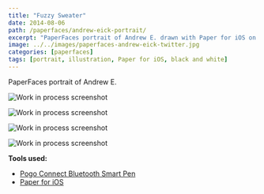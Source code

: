 ```yaml
---
title: "Fuzzy Sweater"
date: 2014-08-06
path: /paperfaces/andrew-eick-portrait/
excerpt: "PaperFaces portrait of Andrew E. drawn with Paper for iOS on an iPad."
image: ../../images/paperfaces-andrew-eick-twitter.jpg
categories: [paperfaces]
tags: [portrait, illustration, Paper for iOS, black and white]
---
```


PaperFaces portrait of Andrew E.

![Work in process screenshot](../../images/paperfaces-andrew-eick-process-1-lg.jpg)

![Work in process screenshot](../../images/paperfaces-andrew-eick-process-2-lg.jpg)

![Work in process screenshot](../../images/paperfaces-andrew-eick-process-3-lg.jpg)

![Work in process screenshot](../../images/paperfaces-andrew-eick-process-4-lg.jpg)

**Tools used:**

- [Pogo Connect Bluetooth Smart Pen](https://www.amazon.com/gp/product/B009K448L4/ref=as_li_ss_tl?ie=UTF8&camp=1789&creative=390957&creativeASIN=B009K448L4&linkCode=as2&tag=mademist-20)
- [Paper for iOS](https://paper.bywetransfer.com/)

